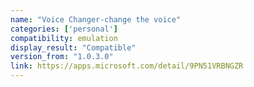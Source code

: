 ```yaml
---
name: "Voice Changer-change the voice"
categories: ['personal']
compatibility: emulation
display_result: "Compatible"
version_from: "1.0.3.0"
link: https://apps.microsoft.com/detail/9PN51VRBNGZR
---
```

